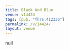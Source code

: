 ```yaml
---
title: Black And Blue
venue: v14424
tags: [pub, "fhrs:412336"]
permalink: /v/14424/
layout: venue
---
```

null